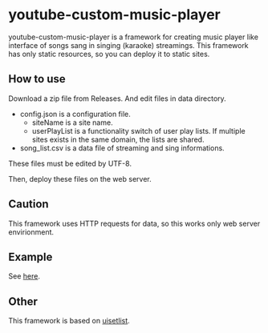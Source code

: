 # youtube-custom-music-player
youtube-custom-music-player is a framework for creating music player like interface of songs sang in singing (karaoke) streamings.
This framework has only static resources, so you can deploy it to static sites.

## How to use
Download a zip file from Releases.
And edit files in data directory.
- config.json is a configuration file.
    - siteName is a site name.
    - userPlayList is a functionality switch of user play lists. If multiple sites exists in the same domain, the lists are shared.
- song_list.csv is a data file of streaming and sing informations.

These files must be edited by UTF-8.

Then, deploy these files on the web server.

## Caution
This framework uses HTTP requests for data, so this works only web server envirionment.

## Example
See [here](https://github.com/rutilicus/youtube-custom-music-player-example).

## Other
This framework is based on [uisetlist](https://github.com/rutilicus/uisetlist).
